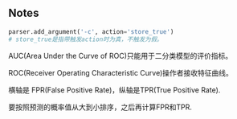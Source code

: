 ## Notes

```python
parser.add_argument('-c', action='store_true')  
# store_true是指带触发action时为真，不触发为假。
```

AUC(Area Under the Curve of ROC)只能用于二分类模型的评价指标。

ROC(Receiver Operating Characteristic Curve)操作者接收特征曲线。

横轴是 FPR(False Positive Rate)，纵轴是TPR(True Positive Rate).

要按照预测的概率值从大到小排序，之后再计算FPR和TPR.

